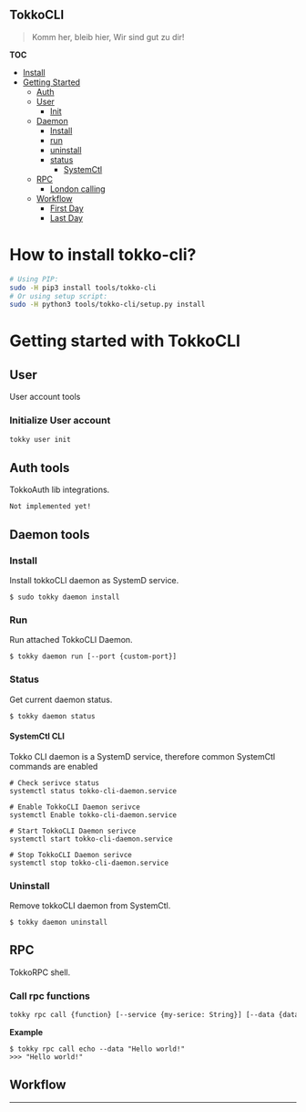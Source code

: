 TokkoCLI
---
> Komm her, bleib hier, Wir sind gut zu dir!

**TOC**
+ [Install](#how-to-install-tokko-cli)
+ [Getting Started](#getting-started-with-tokkocli)
    - [Auth](#auth-tools)
    - [User](#user)
        * [Init](#initialize-user-account)
    - [Daemon](#daemon-tools)
        * [Install](#install)
        * [run](#run)
        * [uninstall](#uninstall)
        * [status](#status)
            * [SystemCtl](#systemctl-cli)
    - [RPC](#rpc)
        * [London calling](#call-rpc-functions)
    - [Workflow](#workflow)
        * [First Day](#firstday)
        * [Last Day](#lastday)


# How to install tokko-cli?
```bash
# Using PIP:
sudo -H pip3 install tools/tokko-cli
# Or using setup script:
sudo -H python3 tools/tokko-cli/setup.py install
```

# Getting started with TokkoCLI

## User

User account tools

### Initialize User account

```bash
tokky user init
```

## Auth tools
TokkoAuth lib integrations.

    Not implemented yet!

## Daemon tools

### Install
Install tokkoCLI daemon as SystemD service.
```
$ sudo tokky daemon install
```

### Run
Run attached TokkoCLI Daemon.
```
$ tokky daemon run [--port {custom-port}]
```

### Status
Get current daemon status.
```
$ tokky daemon status
```

#### SystemCtl CLI
Tokko CLI daemon is a SystemD service, therefore common SystemCtl commands are enabled

```
# Check serivce status
systemctl status tokko-cli-daemon.service

# Enable TokkoCLI Daemon serivce
systemctl Enable tokko-cli-daemon.service

# Start TokkoCLI Daemon serivce
systemctl start tokko-cli-daemon.service

# Stop TokkoCLI Daemon serivce
systemctl stop tokko-cli-daemon.service
```

### Uninstall
Remove tokkoCLI daemon from SystemCtl.

```
$ tokky daemon uninstall
```

## RPC
TokkoRPC shell.

### Call rpc functions

```bash
tokky rpc call {function} [--service {my-serice: String}] [--data {data: String}]
```
__Example__
```
$ tokky rpc call echo --data "Hello world!"
>>> "Hello world!"
```

## Workflow


---

